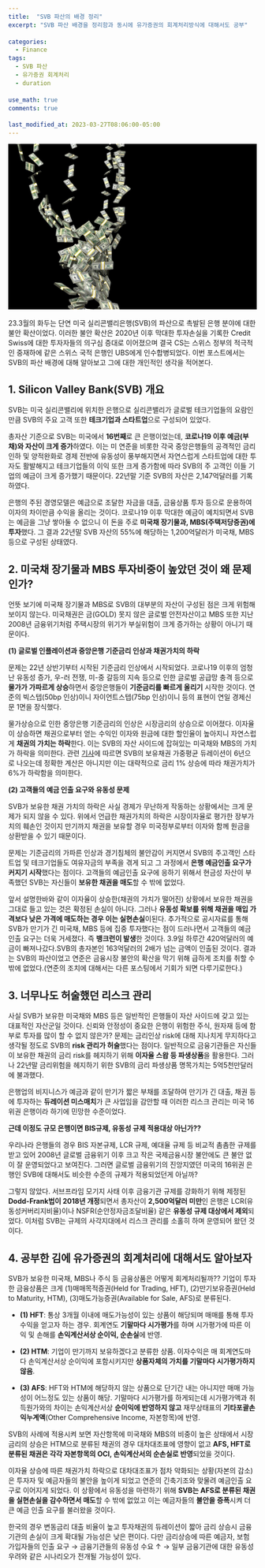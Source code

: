 ```yaml
---
title:  "SVB 파산의 배경 정리"
excerpt: "SVB 파산 배경을 정리함과 동시에 유가증권의 회계처리방식에 대해서도 공부"

categories:
  - Finance
tags:
  - SVB 파산
  - 유가증권 회계처리
  - duration

use_math: true
comments: true

last_modified_at: 2023-03-27T08:06:00-05:00
---
```


![](https://github.com/dswcrispr/dswcrispr.github.io/blob/master/assets/images/finance_1/svb.jpg?raw=true)


23.3월의 화두는 단연 미국 실리콘밸리은행(SVB)의 파산으로 촉발된 은행 분야에 대한 불안 확산이었다. 이러한 불안 확산은 2020년 이후 막대한 투자손실을 기록한 Credit Swiss에 대한 투자자들의 의구심 증대로 이어졌으며 결국 CS는 스위스 정부의 적극적인 중재하에 같은 스위스 국적 은행인 UBS에게 인수합병되었다. 이번 포스트에서는 SVB의 파산 배경에 대해 알아보고 그에 대한 개인적인 생각을 적어본다.

## 1. Silicon Valley Bank(SVB) 개요   

SVB는 미국 실리콘밸리에 위치한 은행으로 실리콘밸리가 글로벌 테크기업들의 요람인 만큼 SVB의 주요 고객 또한 **테크기업과 스타트업**으로 구성되어 있었다.

총자산 기준으로 SVB는 미국에서 **16번째**로 큰 은행이었는데, **코로나19 이후 예금(부채)와 자산이 크게 증가**하였다. 이는 미 연준을 비롯한 각국 중앙은행들의 공격적인 금리인하 및 양적완화로 경제 전반에 유동성이 풍부해지면서 자연스럽게 스타트업에 대한 투자도 활발해지고 테크기업들의 이익 또한 크게 증가함에 따라 SVB의 주 고객인 이들 기업의 예금이 크게 증가했기 때문이다. 22년말 기준 SVB의 자산은 2,147억달러를 기록하였다.

은행의 주된 경영모델은 예금으로 조달한 자금을 대출, 금융상품 투자 등으로 운용하여 이자의 차이만큼 수익을 올리는 것이다. 코로나19 이후 막대한 예금이 예치되면서 SVB는 예금을 그냥 쌓아둘 수 없으니 이 돈을 주로 **미국채 장기물과, MBS(주택저당증권)에 투자**했다. 그 결과 22년말 SVB 자산의 55%에 해당하는 1,200억달러가 미국채, MBS 등으로 구성된 상태였다. 

## 2. 미국채 장기물과 MBS 투자비중이 높았던 것이 왜 문제인가?  

언뜻 보기에 미국채 장기물과 MBS로 SVB의 대부분의 자산이 구성된 점은 크게 위험해 보이지 않는다. 미국채권은 금(GOLD) 못지 않은 글로벌 안전자산이고 MBS 또한 지난 2008년 금융위기처럼 주택시장의 위기가 부실위험이 크게 증가하는 상황이 아니기 때문이다. 

**(1) 글로벌 인플레이션과 중앙은행 기준금리 인상과 채권가치의 하락**
<br>

문제는 22년 상반기부터 시작된 기준금리 인상에서 시작되었다. 코로나19 이후의 엄청난 유동성 증가, 우-러 전쟁, 미-중 갈등의 지속 등으로 인한 글로벌 공급망 충격 등으로 **물가가 가파르게 상승**하면서 중앙은행들이 **기준금리를 빠르게 올리기** 시작한 것이다. 연준의 빅스텝(50bp 인상)이니 자이언트스텝(75bp 인상)이니 등의 표현이 연일 경제신문 1면을 장식했다. 

물가상승으로 인한 중앙은행 기준금리의 인상은 시장금리의 상승으로 이어졌다. 이자율이 상승하면 채권으로부터 얻는 수익인 이자와 원금에 대한 할인율이 높아지니 자연스럽게 **채권의 가치는 하락**한다. 이는 SVB의 자산 사이드에 잡혀있는 미국채와 MBS의 가치가 하락을 의미한다. 관련 [기사](http://news.heraldcorp.com/view.php?ud=20230315000642)에 따르면 SVB의 보유채권 가중평균 듀레이션이 6년으로 나오는데 정확한 계산은 아니지만 이는 대략적으로 금리 1% 상승에 따라 채권가치가 6%가 하락함을 의미한다. 

**(2) 고객들의 예금 인출 요구와 유동성 문제**
<br>

SVB가 보유한 채권 가치의 하락은 사실 경제가 무난하게 작동하는 상황에서는 크게 문제가 되지 않을 수 있다. 위에서 언급한 채권가치의 하락은 시장이자율로 평가한 장부가치의 훼손인 것이지 만기까지 채권을 보유할 경우 미국정부로부터 이자와 함께 원금을 상환받을 수 있기 때문이다. 

문제는 기준금리의 가파른 인상과 경기침체의 불안감이 커지면서 SVB의 주고객인 스타트업 및 테크기업들도 여유자금의 부족을 겪게 되고 그 과정에서 **은행 예금인출 요구가 커지기 시작**했다는 점이다. 고객들의 예금인출 요구에 응하기 위해서 현금성 자산이 부족했던 SVB는 자신들이 **보유한 채권을 매도**할 수 밖에 없었다. 

앞서 설명한바와 같이 이자율이 상승한(채권의 가치가 떨어진) 상황에서 보유한 채권을 그대로 들고 있는 것은 확정된 손실이 아니다. 그러나 **유동성 확보를 위해 채권을 매입 가격보다 낮은 가격에 매도하는 경우 이는 실현손실**이된다. 추가적으로 공시자료를 통해 SVB가 만기가 긴 미국채, MBS 등에 집중 투자했다는 점이 드러나면서 고객들의 예금인출 요구는 더욱 거세졌다. 즉 **뱅크런이 발생**한 것이다. 3.9일 하루간 420억달러의 예금이 빠져나갔다.SVB의 총자본인 163억달러의 2배가 넘는 금액이 인출된 것이다. 결과는 SVB의 파산이었고 연준은 금융시장 불안의 확산을 막기 위해 급하게 조치를 취할 수 밖에 없었다.(연준의 조치에 대해서는 다른 포스팅에서 기회가 되면 다루기로한다.)   

## 3. 너무나도 허술했던 리스크 관리

사실 SVB가 보유한 미국채와 MBS 등은 일반적인 은행들이 자산 사이드에 갖고 있는 대표적인 자산군일 것이다. 신뢰와 안정성이 중요한 은행이 위험한 주식, 원자재 등에 함부로 투자를 많이 할 수 없지 않은가? 문제는 금리인상 risk에 대해 지나치게 무지하다고 생각될 정도로 SVB의 **risk 관리가 허술**했다는 점이다. 일반적으로 금융기관들은 자신들이 보유한 채권의 금리 risk를 헤지하기 위해 **이자율 스왑 등 파생상품**을 활용한다. 그러나 22년말 금리위험을 헤지하기 위한 SVB의 금리 파생상품 명목가치는 5억5천만달러에 불과했다.

은행업의 비지니스가 예금과 같이 만기가 짧은 부채를 조달하여 만기가 긴 대출, 채권 등에 투자하는 **듀레이션 미스매치**가 큰 사업임을 감안할 때 이러한 리스크 관리는 미국 16위권 은행이라 하기에 민망한 수준이었다.

**근데 이정도 규모 은행이면 BIS규제, 유동성 규제 적용대상 아닌가??**
<br>

우리나라 은행들의 경우 BIS 자본규제, LCR 규제, 예대율 규제 등 비교적 촘촘한 규제를 받고 있어 2008년 글로벌 금융위기 이후 크고 작은 국제금융시장 불안에도 큰 불안 없이 잘 운영되었다고 보여진다. 그러면 글로벌 금융위기의 진앙지였던 미국의 16위권 은행인 SVB에 대해서도 비슷한 수준의 규제가 적용되었던게 아닐까? 

그렇지 않았다. 서브프라임 모기지 사태 이후 금융기관 규제를 강화하기 위해 제정된 **Dodd-Frank법이 2018년 개정**되면서 총자산이 **2,500억달러 미만**인 은행은 LCR(유동성커버리지비율)이나 NSFR(순안정자금조달비율) 같은 **유동성 규제 대상에서 제외**되었다. 이처럼 SVB는 규제의 사각지대에서 리스크 관리를 소홀히 하며 운영되어 왔던 것이다.

## 4. 공부한 김에 유가증권의 회계처리에 대해서도 알아보자

SVB가 보유한 미국채, MBS나 주식 등 금융상품은 어떻게 회계처리될까?? 기업이 투자한 금융상품은 크게 (1)매매목적증권(Held for Trading, HFT), (2)만기보유증권(Held to Maturity, HTM), (3)매도가능증권(Available for Sale, AFS)로 분류된다. 

- **(1) HFT**:  통상 3개월 이내에 매도가능성이 있는 상품이 해당되며 매매를 통해 투자수익을 얻고자 하는 경우. 회계연도 **기말마다 시가평가**를 하며 시가평가에 따른 이익 및 손해를 **손익계산서상 순이익, 순손실**에 반영. 

- **(2) HTM**: 기업이 만기까지 보유하겠다고 분류한 상품. 이자수익은 매 회계연도마다 손익계산서상 순이익에 포함시키지만 **상품자체의 가치를 기말마다 시가평가하지 않음**.

- **(3) AFS**: HFT와 HTM에 해당하지 않는 상품으로 단기간 내는 아니지만 매매 가능성이 어느정도 있는 상품이 해당. 기말마다 시가평가를 하게되는데 시가평가액과 취득원가와의 차이는 손익계산서상 **순이익에 반영하지 않고** 재무상태표의 **기타포괄손익누계액**(Other Comprehensive Income, 자본항목)에 반영.

SVB의 사례에 적용시켜 보면 자산항목에 미국채와 MBS의 비중이 높은 상태에서 시장금리의 상승은 HTM으로 분류된 채권의 경우 대차대조표에 영향이 없고 **AFS, HFT로 분류된 채권은 각각 자본항목의 OCI, 손익계산서의 순손실로 반영**되었을 것이다. 

이자율 상승에 따른 채권가치 하락으로 대차대조표가 점차 악화되는 상황(자본의 감소)은 투자자 및 예금자들의 불안을 높이게 되었고 연준의 긴축기조와 맞물려 예금인출 요구로 이어지게 되었다. 이 상황에서 유동성을 마련하기 위해 **SVB는 AFS로 분류된 채권을 실현손실을 감수하면서 매도**할 수 밖에 없었고 이는 예금자들의 **불안을 증폭**시켜 더 큰 예금 인출 요구를 불러왔을 것이다. 

한국의 경우 변동금리 대출 비율이 높고 투자채권의 듀레이션이 짧아 금리 상승시 금융기관의 손실이 크게 확대될 가능성은 낮은 편이다. 다만 금리상승에 따른 예금자, 보험 가입자들의 인출 요구 → 금융기관들의 유동성 수요 ↑ → 일부 금융기관에 대한 유동성 우려와 같은 시나리오가 전개될 가능성이 있다.